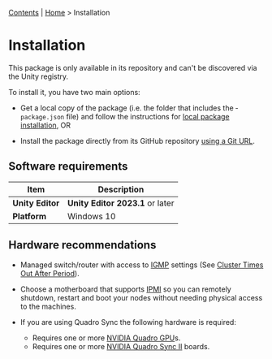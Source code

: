 [Contents](TableOfContents.md) | [Home](index.md) > Installation

# Installation

This package is only available in its repository and can't be discovered via the Unity registry.

To install it, you have two main options:

* Get a local copy of the package (i.e. the folder that includes the ­­`package.json` file) and follow the instructions for [local package installation](https://docs.unity3d.com/Manual/upm-ui-local.html), OR

* Install the package directly from its GitHub repository [using a Git URL](https://docs.unity3d.com/Manual/upm-ui-giturl.html).

## Software requirements

|Item |Description |
|---|---|
| **Unity Editor**   | **Unity Editor 2023.1** or later |
| **Platform**       | Windows 10 |

## Hardware recommendations

* Managed switch/router with access to [IGMP](https://en.wikipedia.org/wiki/Internet_Group_Management_Protocol) settings (See [Cluster Times Out After Period](troubleshooting.md#cluster-times-out-after-period)).

* Choose a motherboard that supports [IPMI](https://en.wikipedia.org/wiki/Intelligent_Platform_Management_Interface) so you can remotely shutdown, restart and boot your nodes without needing physical access to the machines.

* If you are using Quadro Sync the following hardware is required:
    * Requires one or more [NVIDIA Quadro GPU](https://www.nvidia.com/en-us/design-visualization/quadro/)s.
    * Requires one or more [NVIDIA Quadro Sync II](https://www.nvidia.com/en-us/design-visualization/solutions/quadro-sync/) boards.
